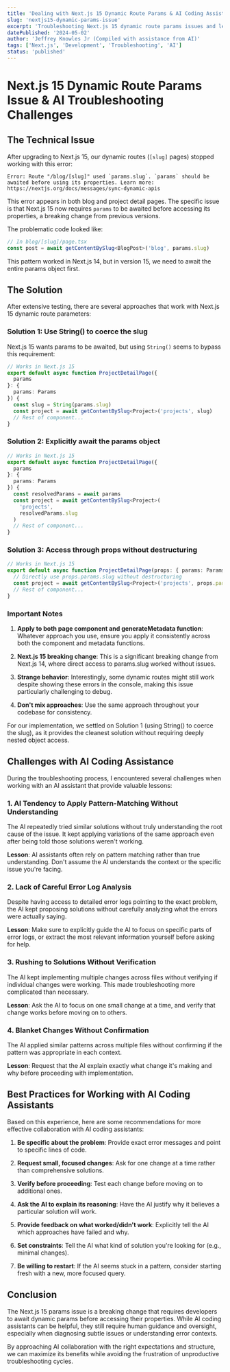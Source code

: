 ```yaml
---
title: 'Dealing with Next.js 15 Dynamic Route Params & AI Coding Assistant Challenges'
slug: 'nextjs15-dynamic-params-issue'
excerpt: 'Troubleshooting Next.js 15 dynamic route params issues and lessons learned when working with AI coding assistants.'
datePublished: '2024-05-02'
author: 'Jeffrey Knowles Jr (Compiled with assistance from AI)'
tags: ['Next.js', 'Development', 'Troubleshooting', 'AI']
status: 'published'
---
```


# Next.js 15 Dynamic Route Params Issue & AI Troubleshooting Challenges

## The Technical Issue

After upgrading to Next.js 15, our dynamic routes (`[slug]` pages) stopped working with this error:

```
Error: Route "/blog/[slug]" used `params.slug`. `params` should be awaited before using its properties. Learn more: https://nextjs.org/docs/messages/sync-dynamic-apis
```

This error appears in both blog and project detail pages. The specific issue is that Next.js 15 now requires `params` to be awaited before accessing its properties, a breaking change from previous versions.

The problematic code looked like:

```typescript
// In blog/[slug]/page.tsx
const post = await getContentBySlug<BlogPost>('blog', params.slug)
```

This pattern worked in Next.js 14, but in version 15, we need to await the entire params object first.

## The Solution

After extensive testing, there are several approaches that work with Next.js 15 dynamic route parameters:

### Solution 1: Use String() to coerce the slug

Next.js 15 wants params to be awaited, but using `String()` seems to bypass this requirement:

```typescript
// Works in Next.js 15
export default async function ProjectDetailPage({
  params
}: {
  params: Params
}) {
  const slug = String(params.slug)
  const project = await getContentBySlug<Project>('projects', slug)
  // Rest of component...
}
```

### Solution 2: Explicitly await the params object

```typescript
// Works in Next.js 15
export default async function ProjectDetailPage({
  params
}: {
  params: Params
}) {
  const resolvedParams = await params
  const project = await getContentBySlug<Project>(
    'projects',
    resolvedParams.slug
  )
  // Rest of component...
}
```

### Solution 3: Access through props without destructuring

```typescript
// Works in Next.js 15
export default async function ProjectDetailPage(props: { params: Params }) {
  // Directly use props.params.slug without destructuring
  const project = await getContentBySlug<Project>('projects', props.params.slug)
  // Rest of component...
}
```

### Important Notes

1. **Apply to both page component and generateMetadata function**: Whatever approach you use, ensure you apply it consistently across both the component and metadata functions.

2. **Next.js 15 breaking change**: This is a significant breaking change from Next.js 14, where direct access to params.slug worked without issues.

3. **Strange behavior**: Interestingly, some dynamic routes might still work despite showing these errors in the console, making this issue particularly challenging to debug.

4. **Don't mix approaches**: Use the same approach throughout your codebase for consistency.

For our implementation, we settled on Solution 1 (using String() to coerce the slug), as it provides the cleanest solution without requiring deeply nested object access.

## Challenges with AI Coding Assistance

During the troubleshooting process, I encountered several challenges when working with an AI assistant that provide valuable lessons:

### 1. AI Tendency to Apply Pattern-Matching Without Understanding

The AI repeatedly tried similar solutions without truly understanding the root cause of the issue. It kept applying variations of the same approach even after being told those solutions weren't working.

**Lesson**: AI assistants often rely on pattern matching rather than true understanding. Don't assume the AI understands the context or the specific issue you're facing.

### 2. Lack of Careful Error Log Analysis

Despite having access to detailed error logs pointing to the exact problem, the AI kept proposing solutions without carefully analyzing what the errors were actually saying.

**Lesson**: Make sure to explicitly guide the AI to focus on specific parts of error logs, or extract the most relevant information yourself before asking for help.

### 3. Rushing to Solutions Without Verification

The AI kept implementing multiple changes across files without verifying if individual changes were working. This made troubleshooting more complicated than necessary.

**Lesson**: Ask the AI to focus on one small change at a time, and verify that change works before moving on to others.

### 4. Blanket Changes Without Confirmation

The AI applied similar patterns across multiple files without confirming if the pattern was appropriate in each context.

**Lesson**: Request that the AI explain exactly what change it's making and why before proceeding with implementation.

## Best Practices for Working with AI Coding Assistants

Based on this experience, here are some recommendations for more effective collaboration with AI coding assistants:

1. **Be specific about the problem**: Provide exact error messages and point to specific lines of code.

2. **Request small, focused changes**: Ask for one change at a time rather than comprehensive solutions.

3. **Verify before proceeding**: Test each change before moving on to additional ones.

4. **Ask the AI to explain its reasoning**: Have the AI justify why it believes a particular solution will work.

5. **Provide feedback on what worked/didn't work**: Explicitly tell the AI which approaches have failed and why.

6. **Set constraints**: Tell the AI what kind of solution you're looking for (e.g., minimal changes).

7. **Be willing to restart**: If the AI seems stuck in a pattern, consider starting fresh with a new, more focused query.

## Conclusion

The Next.js 15 params issue is a breaking change that requires developers to await dynamic params before accessing their properties. While AI coding assistants can be helpful, they still require human guidance and oversight, especially when diagnosing subtle issues or understanding error contexts.

By approaching AI collaboration with the right expectations and structure, we can maximize its benefits while avoiding the frustration of unproductive troubleshooting cycles.
